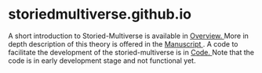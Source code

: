 # storiedmultiverse.github.io
A short introduction to Storied-Multiverse is available in <a href="https://storiedmultiverse.github.io/overview/" target="_blank"> Overview. </a> More in depth description of this theory is offered in the <a href="https://storiedmultiverse.github.io/manuscript/" target="_blank"> Manuscript </a>. A code to facilitate the development of the storied-multiverse is in  <a href="https://storiedmultiverse.github.io/code/" target="_blank"> Code. </a> 
Note that the code is in early development stage and not functional yet.
